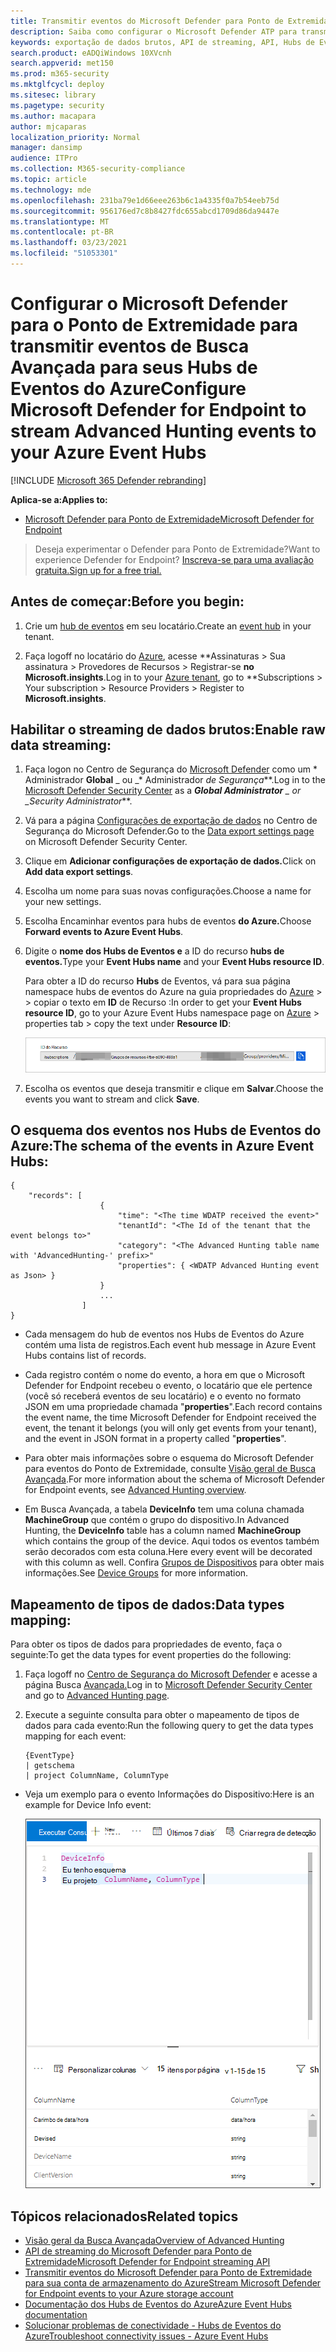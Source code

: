 ```yaml
---
title: Transmitir eventos do Microsoft Defender para Ponto de Extremidade para Hubs de Eventos do Azure
description: Saiba como configurar o Microsoft Defender ATP para transmitir eventos de Busca Avançada para o Hub de Eventos.
keywords: exportação de dados brutos, API de streaming, API, Hubs de Eventos do Azure, armazenamento do Azure, conta de armazenamento, Busca Avançada, compartilhamento de dados brutos
search.product: eADQiWindows 10XVcnh
search.appverid: met150
ms.prod: m365-security
ms.mktglfcycl: deploy
ms.sitesec: library
ms.pagetype: security
ms.author: macapara
author: mjcaparas
localization_priority: Normal
manager: dansimp
audience: ITPro
ms.collection: M365-security-compliance
ms.topic: article
ms.technology: mde
ms.openlocfilehash: 231ba79e1d66eee263b6c1a4335f0a7b54eeb75d
ms.sourcegitcommit: 956176ed7c8b8427fdc655abcd1709d86da9447e
ms.translationtype: MT
ms.contentlocale: pt-BR
ms.lasthandoff: 03/23/2021
ms.locfileid: "51053301"
---
```

# <a name="configure-microsoft-defender-for-endpoint-to-stream-advanced-hunting-events-to-your-azure-event-hubs"></a><span data-ttu-id="be284-104">Configurar o Microsoft Defender para o Ponto de Extremidade para transmitir eventos de Busca Avançada para seus Hubs de Eventos do Azure</span><span class="sxs-lookup"><span data-stu-id="be284-104">Configure Microsoft Defender for Endpoint to stream Advanced Hunting events to your Azure Event Hubs</span></span>

[!INCLUDE [Microsoft 365 Defender rebranding](../../includes/microsoft-defender.md)]


<span data-ttu-id="be284-105">**Aplica-se a:**</span><span class="sxs-lookup"><span data-stu-id="be284-105">**Applies to:**</span></span>

- [<span data-ttu-id="be284-106">Microsoft Defender para Ponto de Extremidade</span><span class="sxs-lookup"><span data-stu-id="be284-106">Microsoft Defender for Endpoint</span></span>](https://go.microsoft.com/fwlink/?linkid=2154037)

> <span data-ttu-id="be284-107">Deseja experimentar o Defender para Ponto de Extremidade?</span><span class="sxs-lookup"><span data-stu-id="be284-107">Want to experience Defender for Endpoint?</span></span> [<span data-ttu-id="be284-108">Inscreva-se para uma avaliação gratuita.</span><span class="sxs-lookup"><span data-stu-id="be284-108">Sign up for a free trial.</span></span>](https://www.microsoft.com/microsoft-365/windows/microsoft-defender-atp?ocid=docs-wdatp-configuresiem-abovefoldlink) 

## <a name="before-you-begin"></a><span data-ttu-id="be284-109">Antes de começar:</span><span class="sxs-lookup"><span data-stu-id="be284-109">Before you begin:</span></span>

1. <span data-ttu-id="be284-110">Crie um [hub de eventos](https://docs.microsoft.com/azure/event-hubs/) em seu locatário.</span><span class="sxs-lookup"><span data-stu-id="be284-110">Create an [event hub](https://docs.microsoft.com/azure/event-hubs/) in your tenant.</span></span>

2. <span data-ttu-id="be284-111">Faça logoff no locatário do [Azure](https://ms.portal.azure.com/), acesse \*\*Assinaturas > Sua assinatura > Provedores de Recursos > Registrar-se **no Microsoft.insights**.</span><span class="sxs-lookup"><span data-stu-id="be284-111">Log in to your [Azure tenant](https://ms.portal.azure.com/), go to \*\*Subscriptions > Your subscription > Resource Providers > Register to **Microsoft.insights**.</span></span>

## <a name="enable-raw-data-streaming"></a><span data-ttu-id="be284-112">Habilitar o streaming de dados brutos:</span><span class="sxs-lookup"><span data-stu-id="be284-112">Enable raw data streaming:</span></span>

1. <span data-ttu-id="be284-113">Faça logon no Centro de Segurança do [Microsoft Defender](https://securitycenter.windows.com) como um \* Administrador **Global** _ ou _\* Administrador _de Segurança_\*\*.</span><span class="sxs-lookup"><span data-stu-id="be284-113">Log in to the [Microsoft Defender Security Center](https://securitycenter.windows.com) as a ***Global Administrator** _ or _*_Security Administrator_\*\*.</span></span>

2. <span data-ttu-id="be284-114">Vá para a página [Configurações de exportação de dados](https://securitycenter.windows.com/interoperability/dataexport) no Centro de Segurança do Microsoft Defender.</span><span class="sxs-lookup"><span data-stu-id="be284-114">Go to the [Data export settings page](https://securitycenter.windows.com/interoperability/dataexport) on Microsoft Defender Security Center.</span></span>

3. <span data-ttu-id="be284-115">Clique em **Adicionar configurações de exportação de dados.**</span><span class="sxs-lookup"><span data-stu-id="be284-115">Click on **Add data export settings**.</span></span>

4. <span data-ttu-id="be284-116">Escolha um nome para suas novas configurações.</span><span class="sxs-lookup"><span data-stu-id="be284-116">Choose a name for your new settings.</span></span>

5. <span data-ttu-id="be284-117">Escolha Encaminhar eventos para hubs de eventos **do Azure.**</span><span class="sxs-lookup"><span data-stu-id="be284-117">Choose **Forward events to Azure Event Hubs**.</span></span>

6. <span data-ttu-id="be284-118">Digite o **nome dos Hubs de Eventos e** a ID do recurso **hubs de eventos.**</span><span class="sxs-lookup"><span data-stu-id="be284-118">Type your **Event Hubs name** and your **Event Hubs resource ID**.</span></span>

   <span data-ttu-id="be284-119">Para obter a ID do recurso **Hubs** de Eventos, vá para sua página namespace hubs de eventos do Azure na guia propriedades do [Azure](https://ms.portal.azure.com/) > > copiar o texto em **ID** de Recurso :</span><span class="sxs-lookup"><span data-stu-id="be284-119">In order to get your **Event Hubs resource ID**, go to your Azure Event Hubs namespace page on [Azure](https://ms.portal.azure.com/) > properties tab > copy the text under **Resource ID**:</span></span>

   ![Imagem da Id1 do recurso do hub de eventos](images/event-hub-resource-id.png)

7. <span data-ttu-id="be284-121">Escolha os eventos que deseja transmitir e clique em **Salvar**.</span><span class="sxs-lookup"><span data-stu-id="be284-121">Choose the events you want to stream and click **Save**.</span></span>

## <a name="the-schema-of-the-events-in-azure-event-hubs"></a><span data-ttu-id="be284-122">O esquema dos eventos nos Hubs de Eventos do Azure:</span><span class="sxs-lookup"><span data-stu-id="be284-122">The schema of the events in Azure Event Hubs:</span></span>

```
{
    "records": [
                    {
                        "time": "<The time WDATP received the event>"
                        "tenantId": "<The Id of the tenant that the event belongs to>"
                        "category": "<The Advanced Hunting table name with 'AdvancedHunting-' prefix>"
                        "properties": { <WDATP Advanced Hunting event as Json> }
                    }
                    ...
                ]
}
```

- <span data-ttu-id="be284-123">Cada mensagem do hub de eventos nos Hubs de Eventos do Azure contém uma lista de registros.</span><span class="sxs-lookup"><span data-stu-id="be284-123">Each event hub message in Azure Event Hubs contains list of records.</span></span>

- <span data-ttu-id="be284-124">Cada registro contém o nome do evento, a hora em que o Microsoft Defender for Endpoint recebeu o evento, o locatário que ele pertence (você só receberá eventos de seu locatário) e o evento no formato JSON em uma propriedade chamada "**properties**".</span><span class="sxs-lookup"><span data-stu-id="be284-124">Each record contains the event name, the time Microsoft Defender for Endpoint received the event, the tenant it belongs (you will only get events from your tenant), and the event in JSON format in a property called "**properties**".</span></span>

- <span data-ttu-id="be284-125">Para obter mais informações sobre o esquema do Microsoft Defender para eventos do Ponto de Extremidade, consulte [Visão geral de Busca Avançada](advanced-hunting-overview.md).</span><span class="sxs-lookup"><span data-stu-id="be284-125">For more information about the schema of Microsoft Defender for Endpoint events, see [Advanced Hunting overview](advanced-hunting-overview.md).</span></span>

- <span data-ttu-id="be284-126">Em Busca Avançada, a tabela **DeviceInfo** tem uma coluna chamada **MachineGroup** que contém o grupo do dispositivo.</span><span class="sxs-lookup"><span data-stu-id="be284-126">In Advanced Hunting, the **DeviceInfo** table has a column named **MachineGroup** which contains the group of the device.</span></span> <span data-ttu-id="be284-127">Aqui todos os eventos também serão decorados com esta coluna.</span><span class="sxs-lookup"><span data-stu-id="be284-127">Here every event will be decorated with this column as well.</span></span> <span data-ttu-id="be284-128">Confira [Grupos de Dispositivos](machine-groups.md) para obter mais informações.</span><span class="sxs-lookup"><span data-stu-id="be284-128">See [Device Groups](machine-groups.md) for more information.</span></span>

## <a name="data-types-mapping"></a><span data-ttu-id="be284-129">Mapeamento de tipos de dados:</span><span class="sxs-lookup"><span data-stu-id="be284-129">Data types mapping:</span></span>

<span data-ttu-id="be284-130">Para obter os tipos de dados para propriedades de evento, faça o seguinte:</span><span class="sxs-lookup"><span data-stu-id="be284-130">To get the data types for event properties do the following:</span></span>

1. <span data-ttu-id="be284-131">Faça logoff no [Centro de Segurança do Microsoft Defender](https://securitycenter.windows.com) e acesse a página Busca [Avançada.](https://securitycenter.windows.com/hunting-package)</span><span class="sxs-lookup"><span data-stu-id="be284-131">Log in to [Microsoft Defender Security Center](https://securitycenter.windows.com) and go to [Advanced Hunting page](https://securitycenter.windows.com/hunting-package).</span></span>

2. <span data-ttu-id="be284-132">Execute a seguinte consulta para obter o mapeamento de tipos de dados para cada evento:</span><span class="sxs-lookup"><span data-stu-id="be284-132">Run the following query to get the data types mapping for each event:</span></span>
 
   ```
   {EventType}
   | getschema
   | project ColumnName, ColumnType 
   ```

- <span data-ttu-id="be284-133">Veja um exemplo para o evento Informações do Dispositivo:</span><span class="sxs-lookup"><span data-stu-id="be284-133">Here is an example for Device Info event:</span></span> 

  ![Imagem da Id2 do recurso do hub de eventos](images/machine-info-datatype-example.png)

## <a name="related-topics"></a><span data-ttu-id="be284-135">Tópicos relacionados</span><span class="sxs-lookup"><span data-stu-id="be284-135">Related topics</span></span>
- [<span data-ttu-id="be284-136">Visão geral da Busca Avançada</span><span class="sxs-lookup"><span data-stu-id="be284-136">Overview of Advanced Hunting</span></span>](advanced-hunting-overview.md)
- [<span data-ttu-id="be284-137">API de streaming do Microsoft Defender para Ponto de Extremidade</span><span class="sxs-lookup"><span data-stu-id="be284-137">Microsoft Defender for Endpoint streaming API</span></span>](raw-data-export.md)
- [<span data-ttu-id="be284-138">Transmitir eventos do Microsoft Defender para Ponto de Extremidade para sua conta de armazenamento do Azure</span><span class="sxs-lookup"><span data-stu-id="be284-138">Stream Microsoft Defender for Endpoint events to your Azure storage account</span></span>](raw-data-export-storage.md)
- [<span data-ttu-id="be284-139">Documentação dos Hubs de Eventos do Azure</span><span class="sxs-lookup"><span data-stu-id="be284-139">Azure Event Hubs documentation</span></span>](https://docs.microsoft.com/azure/event-hubs/)
- [<span data-ttu-id="be284-140">Solucionar problemas de conectividade - Hubs de Eventos do Azure</span><span class="sxs-lookup"><span data-stu-id="be284-140">Troubleshoot connectivity issues - Azure Event Hubs</span></span>](https://docs.microsoft.com/azure/event-hubs/troubleshooting-guide)
